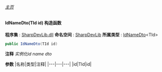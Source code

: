 ###### [主页](./Index.md "主页")
#### IdNameDto(TId id) 构造函数
**程序集** : [SharpDevLib.dll](./SharpDevLib.assembly.md "SharpDevLib.dll")
**命名空间** : [SharpDevLib](./SharpDevLib.namespace.md "SharpDevLib")
**所属类型** : [IdNameDto](./SharpDevLib.IdNameDto.1.md "IdNameDto")\<TId\>
``` csharp
public IdNameDto(TId id)
```
**注释**
*实例化id name dto*

**参数**
|名称|类型|注释|
|---|---|---|
|id|TId|id|

